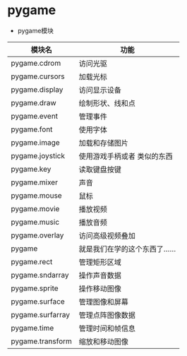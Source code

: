 # pygame

- pygame模块

模块名          | 功能
-----           |-----
pygame.cdrom    | 访问光驱
pygame.cursors  | 加载光标
pygame.display  | 访问显示设备
pygame.draw     | 绘制形状、线和点
pygame.event    | 管理事件
pygame.font     | 使用字体
pygame.image    | 加载和存储图片
pygame.joystick | 使用游戏手柄或者 类似的东西
pygame.key      | 读取键盘按键
pygame.mixer    | 声音
pygame.mouse    | 鼠标
pygame.movie    | 播放视频
pygame.music    | 播放音频
pygame.overlay  | 访问高级视频叠加
pygame          | 就是我们在学的这个东西了……
pygame.rect     | 管理矩形区域
pygame.sndarray | 操作声音数据
pygame.sprite   | 操作移动图像
pygame.surface  | 管理图像和屏幕
pygame.surfarray| 管理点阵图像数据
pygame.time     | 管理时间和帧信息
pygame.transform| 缩放和移动图像

